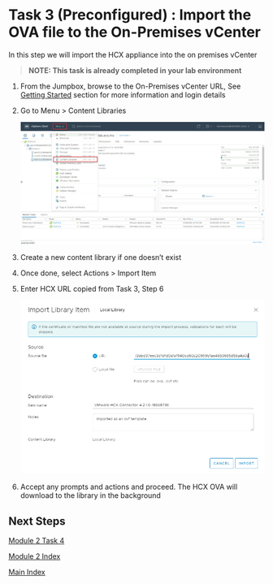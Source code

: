 # **Task 3 (**Preconfigured**) : Import the OVA file to the On-Premises vCenter**

In this step we will import the HCX appliance into the on premises vCenter

>**NOTE: This task is already completed in your lab environment**

1.  From the Jumpbox, browse to the On-Premises vCenter URL, See [Getting
    Started](getting-started#on-premises-vmware-lab-environment) section for more information and login
    details

2.  Go to Menu \> Content Libraries

    ![](media/f0521b4c3bb4b3a7207f9b24e01a2620.png)

3.  Create a new content library if one doesn’t exist

4.  Once done, select Actions \> Import Item

5.  Enter HCX URL copied from Task 3, Step 6

    ![](media/aa0df7163b5265bbb9b5dffe036f1797.png)

6.  Accept any prompts and actions and proceed. The HCX OVA will download to the
    library in the background

## Next Steps

[Module 2 Task 4](module-2-task-4.md)

[Module 2 Index](module-2-index.md)

[Main Index](index.md)